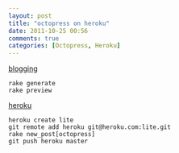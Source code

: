 ```yaml
---
layout: post
title: "octopress on heroku"
date: 2011-10-25 00:56
comments: true
categories: [Octopress, Heroku]
---
```


[blogging](http://octopress.org/docs/blogging/)

    rake generate
    rake preview

[heroku](http://octopress.org/docs/deploying/heroku/)

    heroku create lite
    git remote add heroku git@heroku.com:lite.git
    rake new_post[octopress]
    git push heroku master
